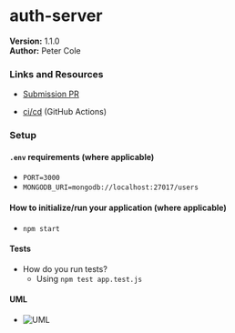 # auth-server
<!-- # LAB - Class 14 -->
__Version:__ 1.1.0  
__Author:__ Peter Cole

### Links and Resources

- [Submission PR](https://github.com/petercole-401-advanced-javascript/auth-server/pull/1)
<!-- - [Swagger Docs]() -->
- [ci/cd](../master/.github/workflows/nodejs.yml) (GitHub Actions)
<!-- - [Back-end Server URL](http://xyz.com) (when applicable) -->
<!-- - [Front-end Application](http://xyz.com) (when applicable) -->

### Setup

#### `.env` requirements (where applicable)

- `PORT=3000`
- `MONGODB_URI=mongodb://localhost:27017/users`

#### How to initialize/run your application (where applicable)

- `npm start`

#### Tests

- How do you run tests?
  - Using `npm test app.test.js`
<!-- - Any tests of note?
  - Functional server and category additions -->
<!-- - Describe any tests that you did not complete, skipped, etc
  - ... -->

#### UML
<!-- Link to an image of the UML for your application and response to events -->
- ![UML](../master/assets/auth-server-UML.jpg)
<!-- UML from class -->
